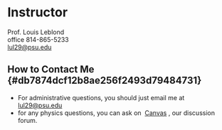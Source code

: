 # Instructor

Prof. Louis Leblond  
office 814-865-5233  
[lul29@psu.edu](mailto:lul29@psu.edu?subject=Phys10%20Instr.%20page%3A)

## How to Contact Me {#db7874dcf12b8ae256f2493d79484731}

* For administrative questions, you should just email me at 
  [lul29@psu.edu](mailto:lul29@psu.edu?subject=Phys10%20Instr.%20page%3A)
* for any physics questions, you can ask on 
  [Canvas](https://psu.instructure.com/courses/1800051)
  , our discussion forum. 



